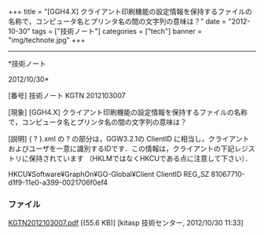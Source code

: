 ﻿+++
title = "[GGH4.X] クライアント印刷機能の設定情報を保持するファイルの名称で，コンピュータ名とプリンタ名の間の文字列の意味は？"
date = "2012-10-30"
tags = ["技術ノート"]
categories = ["tech"]
banner = "img/technote.jpg"
+++

-----------------------------------------------------------------------------------------------------------------------------

*技術ノート

2012/10/30*


[番号]
技術ノート KGTN 2012103007

[現象]
[GGH4.X]
クライアント印刷機能の設定情報を保持するファイルの名称で，コンピュータ名とプリンタ名の間の文字列の意味は？

[説明]
{ ? }.xml の ? の部分は，GGW3.2.1の ClientID
に相当し，クライアントおよびユーザを一意に識別するIDです．この情報は，クライアントの下記レジストリに保持されています
（HKLMではなくHKCUである点に注意して下さい）．

HKCU¥Software¥GraphOn¥GO-Global¥Client
ClientID REG_SZ 81067710-d1f9-11e0-a399-0021706f0ef4


### ファイル

 
 


[KGTN2012103007.pdf](http://techreport.kitasp.net/attachments/download/1064/KGTN2012103007.pdf)
 [(55.6 KB)] [kitasp 技術センター, 2012/10/30
11:33]


 


 

